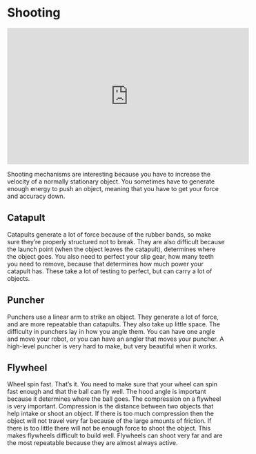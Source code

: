 # Shooting

<iframe width="560" height="316" src="https://www.youtube.com/embed/mp8h-1DBMEo" title="Robotics Introduction - Subsystems - Shooting" frameborder="0" allow="accelerometer; autoplay; clipboard-write; encrypted-media; gyroscope; picture-in-picture; web-share" allowfullscreen></iframe>

Shooting mechanisms are interesting because you have to increase the velocity of a normally stationary object. You sometimes have to generate enough energy to push an object, meaning that you have to get your force and accuracy down.

## Catapult

Catapults generate a lot of force because of the rubber bands, so make sure they’re properly structured not to break. They are also difficult because the launch point (when the object leaves the catapult), determines where the object goes. You also need to perfect your slip gear, how many teeth you need to remove, because that determines how much power your catapult has. These take a lot of testing to perfect, but can carry a lot of objects.

## Puncher

Punchers use a linear arm to strike an object. They generate a lot of force, and are more repeatable than catapults. They also take up little space. The difficulty in punchers lay in how you angle them. You can have one angle and move your robot, or you can have an angler that moves your puncher. A high-level puncher is very hard to make, but very beautiful when it works.

## Flywheel

Wheel spin fast. That’s it.
You need to make sure that your wheel can spin fast enough and that the ball can fly well. The hood angle is important because it determines where the ball goes. The compression on a flywheel is very important. Compression is the distance between two objects that help intake or shoot an object. If there is too much compression then the object will not travel very far because of the large amounts of friction. If there is too little there will not be enough force to shoot the object. This makes flywheels difficult to build well. Flywheels can shoot very far and are the most repeatable because they are almost always active.
